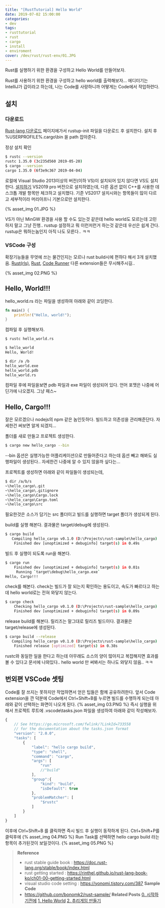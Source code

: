 ```yaml
---
title: "[RustTutorial] Hello World"
date: 2019-07-02 15:00:00
categories:
- dev
tags:
- rusttutorial
- rust
- cargo
- install
- enviroment
cover: /dev/rust/rust-env/01.JPG
---
```


Rust를 실행하기 위한 환경을 구성하고 Hello World를 만들어보자.

<!-- more -->
Rust를 사용하기 위한 환경을 구성하고 hello world를 출력해보자...
에디터기는 IntelliJ가 갑이라고 하는데, 나는 Code를 사랑하니까 어떻게는 Code에서 작업하련다.

## 설치

### 다운로드
[Rust-lang 다운로드](https://www.rust-lang.org/tools/install) 페이지에가서 rustup-init 파일을 다운로드 후 설치한다.
설치 후 %USERPROFILE%\.cargo\bin 을 path 잡아준다.

정상 설치 확인
```sh
$ rustc --version
rustc 1.35.0 (3c235d560 2019-05-20)
$ cargo --version
cargo 1.35.0 (6f3e9c367 2019-04-04)
```

로컬에 Visual Studio 2013이상의 버전(이하 VS)이 설치되어 있지 않다면 VS도 설치한다. [설치하기](https://visualstudio.microsoft.com/ko/downloads/)
VS2019 pro 버전으로 설치하였는데, 다른 옵션 없이 C++를 사용한 데스크톱 개발 항목만 체크하고 설치했다.
기준 VS2017 설치시와는 항목들이 많이 다르고 세부적이라 머리아프니 기본으로만 설치한다.

{% asset_img 01.JPG %}

VS가 아닌 MinGW 환경을 사용 할 수도 있는것 같은데 hello world도 모르는데 고민하지 말고 그냥 진행..
rustup 설정하고 뭐 이런저런거 하는것 같은데 우선은 쉽게 간다. rustup은 뭐하는놈인지 아직 나도 모른다.. ㅋㅋ

### VSCode 구성
확장기능들을 무엇에 쓰는 물건인지는 모르나 rust build시에 편하다 해서 3개 설치했음.
[Rust(rls)](https://marketplace.visualstudio.com/items?itemName=rust-lang.rust), [Rust](https://marketplace.visualstudio.com/items?itemName=kalitaalexey.vscode-rust), [Code Runner](https://marketplace.visualstudio.com/items?itemName=formulahendry.code-runner)
다른 extension들은 무시해주시길..

{% asset_img 02.PNG %}

## Hello, World!!!
hello_world.rs 라는 파일을 생성하여 아래와 같이 코딩한다.
```rust
fn main() {
    println!("Hello, world!");
}
```
컴파일 후 실행해보자.
```sh
$ rustc hello_world.rs

$ hello_world
Hello, World!

$ dir /a /b
hello_world.exe
hello_world.pdb
hello_world.rs
```
컴파일 후에 파일을보면 pdb 파일과 exe 파일이 생성되어 있다.
언어 포맷은 나중에 어딘가에 나오겠지. 그냥 패스~

## Hello, Cargo!!!
잘은 모르겠으나 nodejs의 npm 같은 놈인듯하다. 빌드하고 의존성을 관리해준단다.
자세한건 써보면 알게 되겠지...

폴더를 새로 만들고 프로젝트 생성한다.
```sh
$ cargo new hello_cargo --bin
```
--bin 옵션은 실행가능한 어플리케이션으로 만들어준다고 하는데 옵션 빼고 해봐도 실행파일이 생성된다..
자세한건 나중에 알 수 있지 않을까 싶다는...

프로젝트를 생성하면 아래와 같이 파일들이 생성되는데, 
```sh
$ dir /a/b/s  
~\hello_cargo\.git
~\hello_cargo\.gitignore
~\hello_cargo\Cargo.lock
~\hello_cargo\Cargo.toml
~\hello_cargo\src
```
필요한것은 소스가 담기는 src 폴더이고 빌드를 실행하면 target 폴더가 생성되게 된다.

build를 실행 해본다.
결과물은 target/debug에 생성된다.
```sh
$ cargo build
   Compiling hello_cargo v0.1.0 (D:\Projects\rust-sample\hello_cargo)
    Finished dev [unoptimized + debuginfo] target(s) in 0.49s
```

빌드 후 실행이 되도록 run을 해본다.
```sh
$ cargo run
    Finished dev [unoptimized + debuginfo] target(s) in 0.01s
     Running `target\debug\hello_cargo.exe`
Hello, Cargo!!!
```

check를 해본다. check는 빌드가 잘 되는지 확인하는 용도이고, 속도가 빠르다고 하는데 hello world로는 전혀 와닿지 않는다.
```sh
$ cargo check
    Checking hello_cargo v0.1.0 (D:\Projects\rust-sample\hello_cargo)
    Finished dev [unoptimized + debuginfo] target(s) in 0.09s
```

release build를 해본다. 릴리즈는 말그대로 릴리즈 빌드이다.
결과물은 target/release에 생성된다.
```sh
$ cargo build --release
   Compiling hello_cargo v0.1.0 (D:\Projects\rust-sample\hello_cargo)
    Finished release [optimized] target(s) in 0.38s
```

rustc와 동일한 일을 한다고 하는데 아무래도 소스의 양이 많아지고 복잡해지면 효과를 볼 수 있다고 문서에 나와있다..
hello world 만 써봐서는 하나도 와닿지 않음.. ㅋㅋ

## 번외편 VSCode 셋팅
Code를 잘 쓰지는 못하지만 작업하면서 얻은 팁들은 함께 공유하려한다.
앞서 Code extension을 깐 덕분에 Code에서 Ctrl+Shift+B를 누르면 빌드를 수행하게 되는데 아래와 같이 선택하는 화면이 나오게 된다.
{% asset_img 03.PNG %}
즉시 실행을 위해서 프로젝트 루트에 .vscode\tasks.json 파일을 생성하여 아래와 같이 작성해보자.
```js
{
    // See https://go.microsoft.com/fwlink/?LinkId=733558
    // for the documentation about the tasks.json format
    "version": "2.0.0",
    "tasks": [
        {
            "label": "hello cargo build",
            "type": "shell",
            "command": "cargo",
            "args": [
                "run"
                //"build"
            ],
            "group":{
                "kind": "build",
                "isDefault": true
            },
            "problemMatcher": [
                "$rustc"
            ]
        }
    ]
}
```
이후에 Ctrl+Shift+B 를 클릭하면 즉시 빌드 후 실행이 동작하게 된다.
Ctrl+Shift+P를 클릭후에
{% asset_img 04.PNG %}
Run Task를 선택하면 hello cargo build 라는 항목이 추가된것이 보일것이다.
{% asset_img 05.PNG %}

> **Reference**
> - rust stable guide book : https://doc.rust-lang.org/stable/book/index.html
> - rust getting started : https://rinthel.github.io/rust-lang-book-ko/ch01-00-getting-started.html
> - visual studio code setting : https://yonomi.tistory.com/387
> **Sample Code**
> - https://github.com/bonomk2/rust-sample/
> **Related Posts**
> [0. 시작하기전에](../rusttutorial-0-start/)
> [1. Hello World](../rusttutorial-1-env/)
> [2. 추리게임 만들기](../rusttutorial-2-game-tutorial/)